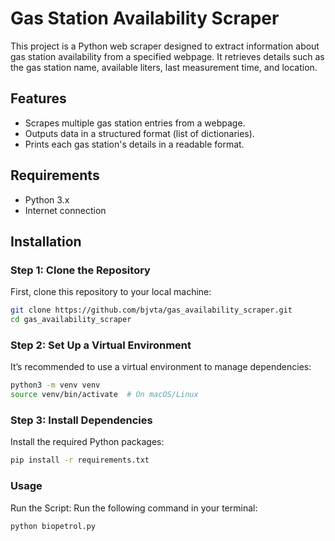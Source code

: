 # Gas Station Availability Scraper

This project is a Python web scraper designed to extract information about gas station availability from a specified webpage. It retrieves details such as the gas station name, available liters, last measurement time, and location.

## Features
- Scrapes multiple gas station entries from a webpage.
- Outputs data in a structured format (list of dictionaries).
- Prints each gas station's details in a readable format.

## Requirements
- Python 3.x
- Internet connection

## Installation

### Step 1: Clone the Repository
First, clone this repository to your local machine:
```bash
git clone https://github.com/bjvta/gas_availability_scraper.git
cd gas_availability_scraper
```

### Step 2: Set Up a Virtual Environment

It’s recommended to use a virtual environment to manage dependencies:

```bash
python3 -m venv venv
source venv/bin/activate  # On macOS/Linux
```

### Step 3: Install Dependencies

Install the required Python packages:

```bash
pip install -r requirements.txt
```

### Usage

Run the Script: Run the following command in your terminal:

```bash
python biopetrol.py
```